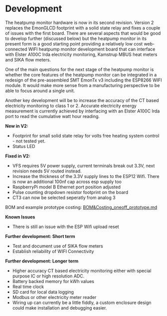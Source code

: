 # Development

The heatpump monitor hardware is now in its second revision. Version 2 replaces the EmonGLCD footprint with a solid state relay and fixes a couple of issues with the first board. There are several aspects that would be good to develop further (discussed below) but the heatpump monitor in its present form is a good starting point providing a relatively low cost web-connected WIFI heatpump monitor development board that can interface with Elster A100C Irda electricity monitoring, Kamstrup MBUS heat meters and SIKA flow meters.

One of the main questions for the next stage of the heatpump monitor is whether the core features of the heatpump monitor can be integrated in a redesign of the pre-assembled SMT EmonTx v3 including the ESP8266 WIFI module. It would make more sense from a manufacturing perspective to be able to focus around a single unit. 

Another key development will be to increase the accuracy of the CT based electricity monitoring to class 1 or 2. Accurate electricity energy measurement is currently achieved by interfacing with an Elster A100C Irda port to read the cumulative watt hour reading.

**New in V2:**

- Footprint for small solid state relay for volts free heating system control - not tested yet.
- Status LED

**Fixed in V2:**

- VFS requires 5V power supply, current terminals break out 3.3V, next revision needs 5V routed instead.
- Increase the thickness of the 3.3V supply lines to the ESP12 Wifi. There is now an additional 100nf cap across esp supply too
- RaspberryPi model B Ethernet port position adjusted
- Pulse counting dropdown resistor footprint on the board
- CT3 can now be selected seperatly from analog 3

BOM and example prototype costing: [BOM&Costing_oneoff_prototype.md](https://github.com/openenergymonitor/HeatpumpMonitor/blob/master/Hardware/v2/BOM&Costing_oneoff_prototype.md)

**Known Issues**

- There is still an issue with the ESP Wifi upload reset

**Further development: Short term**

- Test and document use of SIKA flow meters
- Establish reliability of WIFI Connectivity

**Further development: Longer term**
- Higher accuracy CT based electricity monitoring either with special purpose IC or high resolution ADC.
- Battery backed memory for kWh values
- Real time clock
- SD card for local data logging
- Modbus or other electricity meter reader
- Wiring up can currently be a little fiddly, a custom enclosure design could make installation and debugging easier.


